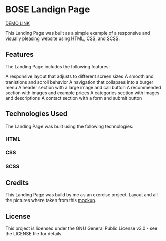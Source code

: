# BOSE Landign Page

[DEMO LINK](https://Zibi95.github.io/layout_miami/)

This Landing Page was built as a simple example of a responsive and visually pleasing website using HTML, CSS, and SCSS.

## Features
The Landing Page includes the following features:

A responsive layout that adjusts to different screen sizes
A smooth and tranistions and scroll behavior
A navigation that collapses into a burger menu
A header section with a large image and call button
A recommended section with images and example prices
A categories section with images and descriptions
A contact section with a form and submit button

## Technologies Used
The Landing Page was built using the following technologies:

### HTML
### CSS
### SCSS

## Credits
This Landing Page was build by me as an exercise project. Layout and all the pictures where taken from this [mockup](https://www.figma.com/file/OMjQNb3hg1LKMV4OwyQ3Ao/BOSE?node-id=26%3A180&t=9H4ka3nbyNmCZAcR-0).

## License
This project is licensed under the GNU General Public License v3.0 - see the LICENSE file for details.
